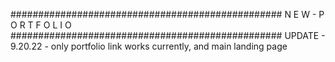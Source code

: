 #################################################
N E W - P O R T F O L I O 
#################################################
UPDATE - 9.20.22 - only portfolio link works currently, and main landing page
